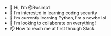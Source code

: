 - 👋 Hi, I’m @Rwsimp1
- 👀 I’m interested in learning coding security
- 🌱 I’m currently learning Python, I'm a newbe lol
- 💞️ I’m looking to collaborate on everything!
- 📫 How to reach me at first through Slack.

<!---
Rwsimp1/Rwsimp1 is a ✨ special ✨ repository because its `README.md` (this file) appears on your GitHub profile.
You can click the Preview link to take a look at your changes.
--->
